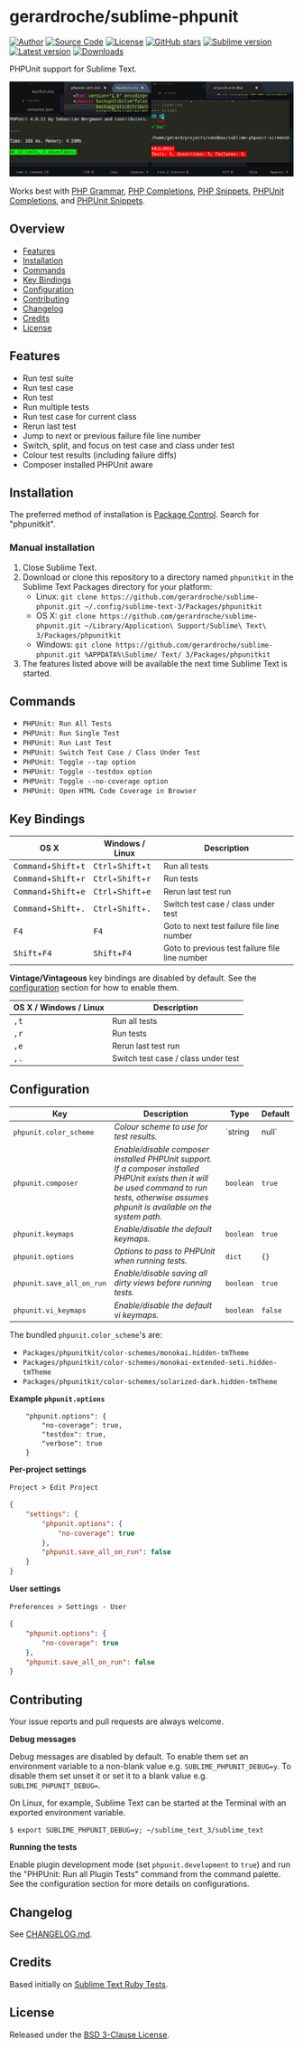 # gerardroche/sublime-phpunit

[![Author](https://img.shields.io/badge/author-@gerardroche-blue.svg?style=flat)](https://twitter.com/gerardroche) [![Source Code](https://img.shields.io/badge/source-GitHub-blue.svg?style=flat)](https://github.com/gerardroche/sublime-phpunit) [![License](https://img.shields.io/badge/license-BSD--3-blue.svg?style=flat)](https://raw.githubusercontent.com/gerardroche/sublime-phpunit/master/LICENSE) [![GitHub stars](https://img.shields.io/github/stars/gerardroche/sublime-phpunit.svg?style=flat)](https://github.com/gerardroche/sublime-phpunit/stargazers)
[![Sublime version](https://img.shields.io/badge/sublime-v3-lightgrey.svg?style=flat)](http://sublimetext.com) [![Latest version](https://img.shields.io/github/tag/gerardroche/sublime-phpunit.svg?label=release&style=flat&maxAge=2592000)](https://github.com/gerardroche/sublime-phpunit/tags) [![Downloads](https://img.shields.io/packagecontrol/dt/phpunitkit.svg?style=flat&maxAge=2592000)](https://packagecontrol.io/packages/phpunitkit)

PHPUnit support for Sublime Text.

![Screenshot](screenshot.png)

Works best with [PHP Grammar], [PHP Completions], [PHP Snippets], [PHPUnit Completions], and [PHPUnit Snippets].

## Overview

* [Features](#features)
* [Installation](#installation)
* [Commands](#commands)
* [Key Bindings](#key-bindings)
* [Configuration](#configuration)
* [Contributing](#contributing)
* [Changelog](#changelog)
* [Credits](#credits)
* [License](#license)

## Features

* Run test suite
* Run test case
* Run test
* Run multiple tests
* Run test case for current class
* Rerun last test
* Jump to next or previous failure file line number
* Switch, split, and focus on test case and class under test
* Colour test results (including failure diffs)
* Composer installed PHPUnit aware

## Installation

The preferred method of installation is [Package Control]. Search for "phpunitkit".

### Manual installation

1. Close Sublime Text.
2. Download or clone this repository to a directory named `phpunitkit` in the Sublime Text Packages directory for your platform:
    * Linux: `git clone https://github.com/gerardroche/sublime-phpunit.git ~/.config/sublime-text-3/Packages/phpunitkit`
    * OS X: `git clone https://github.com/gerardroche/sublime-phpunit.git ~/Library/Application\ Support/Sublime\ Text\ 3/Packages/phpunitkit`
    * Windows: `git clone https://github.com/gerardroche/sublime-phpunit.git %APPDATA%\Sublime/ Text/ 3/Packages/phpunitkit`
3. The features listed above will be available the next time Sublime Text is started.

## Commands

* `PHPUnit: Run All Tests`
* `PHPUnit: Run Single Test`
* `PHPUnit: Run Last Test`
* `PHPUnit: Switch Test Case / Class Under Test`
* `PHPUnit: Toggle --tap option`
* `PHPUnit: Toggle --testdox option`
* `PHPUnit: Toggle --no-coverage option`
* `PHPUnit: Open HTML Code Coverage in Browser`

## Key Bindings

OS X | Windows / Linux | Description
-----|-----------------|------------
<kbd>Command</kbd>+<kbd>Shift</kbd>+<kbd>t</kbd> | <kbd>Ctrl</kbd>+<kbd>Shift</kbd>+<kbd>t</kbd> | Run all tests
<kbd>Command</kbd>+<kbd>Shift</kbd>+<kbd>r</kbd> | <kbd>Ctrl</kbd>+<kbd>Shift</kbd>+<kbd>r</kbd> | Run tests
<kbd>Command</kbd>+<kbd>Shift</kbd>+<kbd>e</kbd> | <kbd>Ctrl</kbd>+<kbd>Shift</kbd>+<kbd>e</kbd> | Rerun last test run
<kbd>Command</kbd>+<kbd>Shift</kbd>+<kbd>.</kbd> | <kbd>Ctrl</kbd>+<kbd>Shift</kbd>+<kbd>.</kbd> | Switch test case / class under test
<kbd>F4</kbd> | <kbd>F4</kbd> | Goto to next test failure file line number
<kbd>Shift</kbd>+<kbd>F4</kbd> | <kbd>Shift</kbd>+<kbd>F4</kbd> | Goto to previous test failure file line number

**Vintage/Vintageous** key bindings are disabled by default. See the [configuration](#configuration) section for how to enable them.

OS X / Windows / Linux | Description
-----------------------|------------
<kbd>,</kbd><kbd>t</kbd> | Run all tests
<kbd>,</kbd><kbd>r</kbd> | Run tests
<kbd>,</kbd><kbd>e</kbd> | Rerun last test run
<kbd>,</kbd><kbd>.</kbd> | Switch test case / class under test

## Configuration

Key | Description | Type | Default
----|-------------|------|--------
`phpunit.color_scheme` | *Colour scheme to use for test results.* | `string|null` | `monokai`
`phpunit.composer` | *Enable/disable composer installed PHPUnit support. If a composer installed PHPUnit exists then it will be used command to run tests, otherwise assumes phpunit is available on the system path.* | `boolean` | `true`
`phpunit.keymaps` | *Enable/disable the default keymaps.* | `boolean` | `true`
`phpunit.options` | *Options to pass to PHPUnit when running tests.* | `dict` | `{}`
`phpunit.save_all_on_run` | *Enable/disable saving all dirty views before running tests.* | `boolean` | `true`
`phpunit.vi_keymaps` | *Enable/disable the default vi keymaps.* | `boolean` | `false`

The bundled `phpunit.color_scheme`'s are:

* `Packages/phpunitkit/color-schemes/monokai.hidden-tmTheme`
* `Packages/phpunitkit/color-schemes/monokai-extended-seti.hidden-tmTheme`
* `Packages/phpunitkit/color-schemes/solarized-dark.hidden-tmTheme`

**Example `phpunit.options`**

```
    "phpunit.options": {
        "no-coverage": true,
        "testdox": true,
        "verbose": true
    }
```

**Per-project settings**

`Project > Edit Project`

```json
{
    "settings": {
        "phpunit.options": {
            "no-coverage": true
        },
        "phpunit.save_all_on_run": false
    }
}
```

**User settings**

`Preferences > Settings - User`

```json
{
    "phpunit.options": {
        "no-coverage": true
    },
    "phpunit.save_all_on_run": false
}
```

## Contributing

Your issue reports and pull requests are always welcome.

**Debug messages**

Debug messages are disabled by default. To enable them set an environment variable to a non-blank value e.g. `SUBLIME_PHPUNIT_DEBUG=y`. To disable them set unset it or set it to a blank value e.g. `SUBLIME_PHPUNIT_DEBUG=`.

On Linux, for example, Sublime Text can be started at the Terminal with an exported environment variable.

```
$ export SUBLIME_PHPUNIT_DEBUG=y; ~/sublime_text_3/sublime_text
```

**Running the tests**

Enable plugin development mode (set `phpunit.development` to `true`) and run the "PHPUnit: Run all Plugin Tests" command from the command palette. See the configuration section for more details on configurations.

## Changelog

See [CHANGELOG.md](CHANGELOG.md).

## Credits

Based initially on [Sublime Text Ruby Tests](https://github.com/maltize/sublime-text-2-ruby-tests).

## License

Released under the [BSD 3-Clause License](LICENSE).

[Package Control]: https://packagecontrol.io/search/phpunitkit
[PHP Completions]: https://packagecontrol.io/packages/PHP%20Completions%20Kit
[PHP Grammar]: https://packagecontrol.io/packages/php-grammar
[PHP Snippets]: https://packagecontrol.io/packages/php-snippets
[PHPUnit Completions]: https://github.com/gerardroche/sublime-phpunit-completions
[PHPUnit Snippets]: https://github.com/gerardroche/sublime-phpunit-snippets
[PHPUnit]: https://github.com/gerardroche/sublime-phpunit
